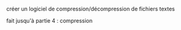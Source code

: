 créer un logiciel de compression/décompression de fichiers textes

fait jusqu'à partie 4 : compression
